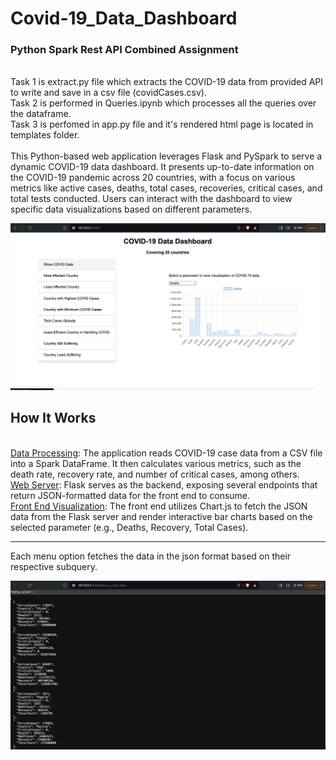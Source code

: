 # Covid-19_Data_Dashboard
<h3>Python Spark Rest API Combined Assignment</h3>
<br>
Task 1 is extract.py file which extracts the COVID-19 data from provided API to write and save in a csv file (covidCases.csv).
<br> 
Task 2 is performed in Queries.ipynb which processes all the queries over the dataframe.
<br>
Task 3 is perfomed in app.py file and it's rendered html page is located in templates folder.
<br>
<br>
This Python-based web application leverages Flask and PySpark to serve a dynamic COVID-19 data dashboard. It presents up-to-date information on the COVID-19 pandemic across 20 countries, with a focus on various metrics like active cases, deaths, total cases, recoveries, critical cases, and total tests conducted. Users can interact with the dashboard to view specific data visualizations based on different parameters.
<br>

![alt text](https://github.com/Sonam-25/Covid-19_Data_Dashboard/blob/main/Home_page.png)

<h2>How It Works</h2>
<br>
<ins>Data Processing</ins>: The application reads COVID-19 case data from a CSV file into a Spark DataFrame. It then calculates various metrics, such as the death rate, recovery rate, and number of critical cases, among others.
<br>
<ins>Web Server</ins>: Flask serves as the backend, exposing several endpoints that return JSON-formatted data for the front end to consume.
<br>
<ins>Front End Visualization</ins>: The front end utilizes Chart.js to fetch the JSON data from the Flask server and render interactive bar charts based on the selected parameter (e.g., Deaths, Recovery, Total Cases).
<hr>
Each menu option fetches the data in the json format based on their respective subquery.
<br>

![alt text](https://github.com/Sonam-25/Covid-19_Data_Dashboard/blob/main/subquery_fetching_json_data.png)
